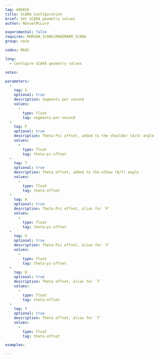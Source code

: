 ```yaml
---
tag: m0665b
title: SCARA Configuration
brief: Set SCARA geometry values
author: ManuelMcLure

experimental: false
requires: MORGAN_SCARA|MAKERARM_SCARA
group: none

codes: M665

long:
  - Configure SCARA geometry values

notes:

parameters:
  -
    tag: S
    optional: true
    description: Segments per second
    values:
      -
        type: float
        tag: segments-per-second
  -
    tag: P
    optional: true
    description: Theta-Psi offset, added to the shoulder (A/X) angle
    values:
      -
        type: float
        tag: theta-pi-offset
  -
    tag: T
    optional: true
    description: Theta offset, added to the elbow (B/Y) angle
    values:
      -
        type: float
        tag: theta-offset
  -
    tag: A
    optional: true
    description: Theta-Psi offset, alias for `P`
    values:
      -
        type: float
        tag: theta-pi-offset
  -
    tag: X
    optional: true
    description: Theta-Psi offset, alias for `P`
    values:
      -
        type: float
        tag: theta-pi-offset
  -
    tag: B
    optional: true
    description: Theta offset, alias for `T`
    values:
      -
        type: float
        tag: theta-offset
  -
    tag: Y
    optional: true
    description: Theta offset, alias for `T`
    values:
      -
        type: float
        tag: theta-offset

examples:

---
```


